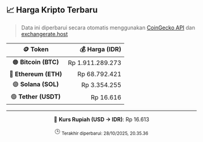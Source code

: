 

<!-- HARGA_KRIPTO -->
## 📈 Harga Kripto Terbaru

> Data ini diperbarui secara otomatis menggunakan [CoinGecko API](https://www.coingecko.com/) dan [exchangerate.host](https://exchangerate.host/)

<div align="center">

| 🪙 Token | 💰 Harga (IDR) |
|:------:|---------------:|
| 🟠 **Bitcoin (BTC)**   | Rp 1.911.289.273 |
| 🔵 **Ethereum (ETH)**  | Rp 68.792.421 |
| 🟣 **Solana (SOL)**    | Rp 3.354.255 |
| 🟢 **Tether (USDT)**   | Rp 16.616 |

---

💱 **Kurs Rupiah (USD → IDR)**: Rp 16.613

🕒 <sub>Terakhir diperbarui: 28/10/2025, 20.35.36</sub>

</div>
<!-- /HARGA_KRIPTO -->